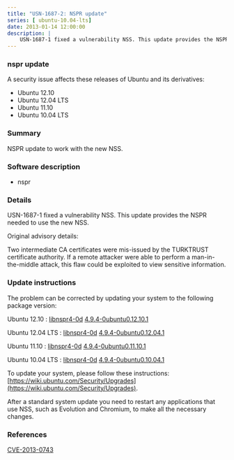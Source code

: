 ```yaml
---
title: "USN-1687-2: NSPR update"
series: [ ubuntu-10.04-lts]
date: 2013-01-14 12:00:00
description: |
    USN-1687-1 fixed a vulnerability NSS. This update provides the NSPR needed to use the new NSS.
--- 
```

 
### nspr update

A security issue affects these releases of Ubuntu and its derivatives:

* Ubuntu 12.10
* Ubuntu 12.04 LTS
* Ubuntu 11.10
* Ubuntu 10.04 LTS

### Summary

NSPR update to work with the new NSS. 

### Software description

* nspr 

### Details

USN-1687-1 fixed a vulnerability NSS. This update provides the NSPR needed to use the new NSS.

Original advisory details:

 Two intermediate CA certificates were mis-issued by the TURKTRUST certificate authority. If a remote attacker were able to perform a man-in-the-middle attack, this flaw could be exploited to view sensitive information. 

### Update instructions

The problem can be corrected by updating your system to the following package version:

Ubuntu 12.10
 : [libnspr4-0d](https://launchpad.net/ubuntu/+source/nspr) <span> [4.9.4-0ubuntu0.12.10.1](https://launchpad.net/ubuntu/+source/nspr/4.9.4-0ubuntu0.12.10.1) </span> 

Ubuntu 12.04 LTS
 : [libnspr4-0d](https://launchpad.net/ubuntu/+source/nspr) <span> [4.9.4-0ubuntu0.12.04.1](https://launchpad.net/ubuntu/+source/nspr/4.9.4-0ubuntu0.12.04.1) </span> 

Ubuntu 11.10
 : [libnspr4-0d](https://launchpad.net/ubuntu/+source/nspr) <span> [4.9.4-0ubuntu0.11.10.1](https://launchpad.net/ubuntu/+source/nspr/4.9.4-0ubuntu0.11.10.1) </span> 

Ubuntu 10.04 LTS
 : [libnspr4-0d](https://launchpad.net/ubuntu/+source/nspr) <span> [4.9.4-0ubuntu0.10.04.1](https://launchpad.net/ubuntu/+source/nspr/4.9.4-0ubuntu0.10.04.1) </span> 

To update your system, please follow these instructions: [https://wiki.ubuntu.com/Security/Upgrades](https://wiki.ubuntu.com/Security/Upgrades).

After a standard system update you need to restart any applications that use NSS, such as Evolution and Chromium, to make all the necessary changes. 

### References

 [CVE-2013-0743](http://people.ubuntu.com/~ubuntu-security/cve/CVE-2013-0743)
 
